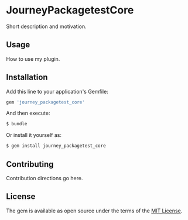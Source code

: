 # JourneyPackagetestCore
Short description and motivation.

## Usage
How to use my plugin.

## Installation
Add this line to your application's Gemfile:

```ruby
gem 'journey_packagetest_core'
```

And then execute:
```bash
$ bundle
```

Or install it yourself as:
```bash
$ gem install journey_packagetest_core
```

## Contributing
Contribution directions go here.

## License
The gem is available as open source under the terms of the [MIT License](https://opensource.org/licenses/MIT).
